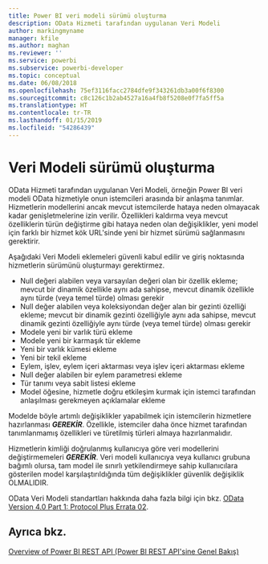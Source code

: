 ```yaml
---
title: Power BI veri modeli sürümü oluşturma
description: OData Hizmeti tarafından uygulanan Veri Modeli
author: markingmyname
manager: kfile
ms.author: maghan
ms.reviewer: ''
ms.service: powerbi
ms.subservice: powerbi-developer
ms.topic: conceptual
ms.date: 06/08/2018
ms.openlocfilehash: 75ef3116facc2784dfe9f343261db3a00f6f8300
ms.sourcegitcommit: c8c126c1b2ab4527a16a4fb8f5208e0f7fa5ff5a
ms.translationtype: HT
ms.contentlocale: tr-TR
ms.lasthandoff: 01/15/2019
ms.locfileid: "54286439"
---
```

# <a name="data-model-versioning"></a>Veri Modeli sürümü oluşturma

OData Hizmeti tarafından uygulanan Veri Modeli, örneğin Power BI veri modeli OData hizmetiyle onun istemcileri arasında bir anlaşma tanımlar. Hizmetlerin modellerini ancak mevcut istemcilerde hataya neden olmayacak kadar genişletmelerine izin verilir. Özellikleri kaldırma veya mevcut özelliklerin türün değiştirme gibi hataya neden olan değişiklikler, yeni model için farklı bir hizmet kök URL'sinde yeni bir hizmet sürümü sağlanmasını gerektirir.  
  
Aşağıdaki Veri Modeli eklemeleri güvenli kabul edilir ve giriş noktasında hizmetlerin sürümünü oluşturmayı gerektirmez.  
  
* Null değeri alabilen veya varsayılan değeri olan bir özellik ekleme; mevcut bir dinamik özellikle aynı ada sahipse, mevcut dinamik özellikle aynı türde (veya temel türde) olması gerekir  
* Null değer alabilen veya koleksiyondan değer alan bir gezinti özelliği ekleme; mevcut bir dinamik gezinti özelliğiyle aynı ada sahipse, mevcut dinamik gezinti özelliğiyle aynı türde (veya temel türde) olması gerekir  
* Modele yeni bir varlık türü ekleme  
* Modele yeni bir karmaşık tür ekleme  
* Yeni bir varlık kümesi ekleme  
* Yeni bir tekil ekleme  
* Eylem, işlev, eylem içeri aktarması veya işlev içeri aktarması ekleme
* Null değer alabilen bir eylem parametresi ekleme  
* Tür tanımı veya sabit listesi ekleme  
* Model öğesine, hizmetle doğru etkileşim kurmak için istemci tarafından anlaşılması gerekmeyen açıklamalar ekleme  
  
Modelde böyle artımlı değişiklikler yapabilmek için istemcilerin hizmetlere hazırlanması ***GEREKİR***. Özellikle, istemciler daha önce hizmet tarafından tanımlanmamış özellikleri ve türetilmiş türleri almaya hazırlanmalıdır.  
  
Hizmetlerin kimliği doğrulanmış kullanıcıya göre veri modellerini değiştirmemeleri ***GEREKİR***. Veri modeli kullanıcıya veya kullanıcı grubuna bağımlı olursa, tam model ile sınırlı yetkilendirmeye sahip kullanıcılara gösterilen model karşılaştırıldığında tüm değişiklikler güvenlik değişiklik OLMALIDIR.  
  
OData Veri Modeli standartları hakkında daha fazla bilgi için bkz. [OData Version 4.0 Part 1: Protocol Plus Errata 02](http://docs.oasis-open.org/odata/odata/v4.0/odata-v4.0-part1-protocol.html).  
  
## <a name="see-also"></a>Ayrıca bkz.
[Overview of Power BI REST API (Power BI REST API'sine Genel Bakış)](https://docs.microsoft.com/rest/api/power-bi/)  
